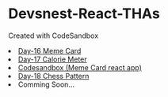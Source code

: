 # Devsnest-React-THAs
Created with CodeSandbox
<ui>
 <li><a href="https://rishabhdevsnestday16.netlify.app/" "_blank">Day-16 Meme Card</a></li>
 <li><a href="https://rishabhdevsnestday17.netlify.app/" "_blank">Day-17 Calorie Meter</a></li>
 <li><a href="https://codesandbox.io/s/github/rishabhhmishra/Devsnest-React-THAs" "_blank">Codesandbox (Meme Card react app)</a></li>
  <li><a href="https://rishabhdevsnestday18.netlify.app/" "_blank">Day-18 Chess Pattern</a></li>

  <li>Comming Soon...</li>
  </ui>
